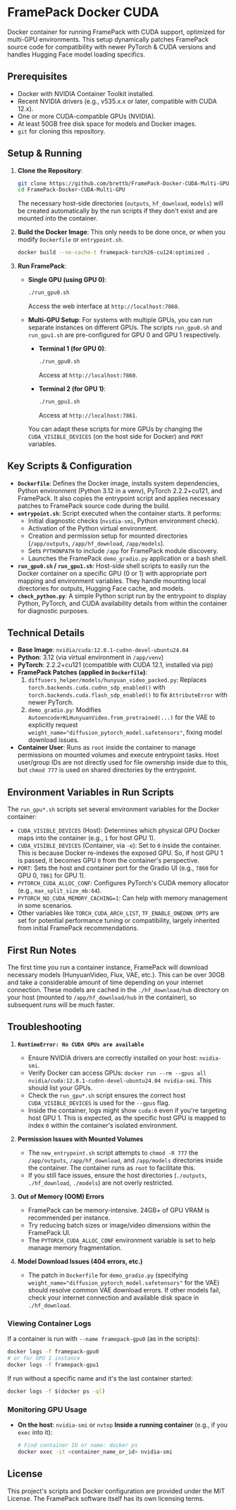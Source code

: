 # FramePack Docker CUDA

Docker container for running FramePack with CUDA support, optimized for multi-GPU environments. This setup dynamically patches FramePack source code for compatibility with newer PyTorch & CUDA versions and handles Hugging Face model loading specifics.

## Prerequisites

- Docker with NVIDIA Container Toolkit installed.
- Recent NVIDIA drivers (e.g., v535.x.x or later, compatible with CUDA 12.x).
- One or more CUDA-compatible GPUs (NVIDIA).
- At least 50GB free disk space for models and Docker images.
- `git` for cloning this repository.

## Setup & Running

1.  **Clone the Repository**:
    ```bash
    git clone https://github.com/brettb/FramePack-Docker-CUDA-Multi-GPU.git
    cd FramePack-Docker-CUDA-Multi-GPU
    ```
    The necessary host-side directories (`outputs`, `hf_download`, `models`) will be created automatically by the run scripts if they don't exist and are mounted into the container.

2.  **Build the Docker Image**:
    This only needs to be done once, or when you modify `Dockerfile` or `entrypoint.sh`.
    ```bash
    docker build --no-cache-t framepack-torch26-cu124:optimized .
    ```

3.  **Run FramePack**:

    *   **Single GPU (using GPU 0)**:
        ```bash
        ./run_gpu0.sh
        ```
        Access the web interface at `http://localhost:7860`.

    *   **Multi-GPU Setup**:
        For systems with multiple GPUs, you can run separate instances on different GPUs. The scripts `run_gpu0.sh` and `run_gpu1.sh` are pre-configured for GPU 0 and GPU 1 respectively.

        -   **Terminal 1 (for GPU 0)**:
            ```bash
            ./run_gpu0.sh
            ```
            Access at `http://localhost:7860`.

        -   **Terminal 2 (for GPU 1)**:
            ```bash
            ./run_gpu1.sh
            ```
            Access at `http://localhost:7861`.

        You can adapt these scripts for more GPUs by changing the `CUDA_VISIBLE_DEVICES` (on the host side for Docker) and `PORT` variables.

## Key Scripts & Configuration

-   **`Dockerfile`**: Defines the Docker image, installs system dependencies, Python environment (Python 3.12 in a venv), PyTorch 2.2.2+cu121, and FramePack. It also copies the entrypoint script and applies necessary patches to FramePack source code during the build.
-   **`entrypoint.sh`**: Script executed when the container starts. It performs:
    -   Initial diagnostic checks (`nvidia-smi`, Python environment check).
    -   Activation of the Python virtual environment.
    -   Creation and permission setup for mounted directories (`/app/outputs`, `/app/hf_download`, `/app/models`).
    -   Sets `PYTHONPATH` to include `/app` for FramePack module discovery.
    -   Launches the FramePack `demo_gradio.py` application or a bash shell.
-   **`run_gpu0.sh` / `run_gpu1.sh`**: Host-side shell scripts to easily run the Docker container on a specific GPU (0 or 1) with appropriate port mapping and environment variables. They handle mounting local directories for outputs, Hugging Face cache, and models.
-   **`check_python.py`**: A simple Python script run by the entrypoint to display Python, PyTorch, and CUDA availability details from within the container for diagnostic purposes.

## Technical Details

-   **Base Image**: `nvidia/cuda:12.8.1-cudnn-devel-ubuntu24.04`
-   **Python**: 3.12 (via virtual environment in `/app/venv`)
-   **PyTorch**: 2.2.2+cu121 (compatible with CUDA 12.1, installed via pip)
-   **FramePack Patches (applied in `Dockerfile`)**:
    1.  `diffusers_helper/models/hunyuan_video_packed.py`: Replaces `torch.backends.cuda.cudnn_sdp_enabled()` with `torch.backends.cuda.flash_sdp_enabled()` to fix `AttributeError` with newer PyTorch.
    2.  `demo_gradio.py`: Modifies `AutoencoderKLHunyuanVideo.from_pretrained(...)` for the VAE to explicitly request `weight_name="diffusion_pytorch_model.safetensors"`, fixing model download issues.
-   **Container User**: Runs as `root` inside the container to manage permissions on mounted volumes and execute entrypoint tasks. Host user/group IDs are not directly used for file ownership inside due to this, but `chmod 777` is used on shared directories by the entrypoint.

## Environment Variables in Run Scripts

The `run_gpu*.sh` scripts set several environment variables for the Docker container:

-   `CUDA_VISIBLE_DEVICES` (Host): Determines which physical GPU Docker maps into the container (e.g., `1` for host GPU 1).
-   `CUDA_VISIBLE_DEVICES` (Container, via `-e`): Set to `0` inside the container. This is because Docker re-indexes the exposed GPU. So, if host GPU 1 is passed, it becomes GPU `0` from the container's perspective.
-   `PORT`: Sets the host and container port for the Gradio UI (e.g., `7860` for GPU 0, `7861` for GPU 1).
-   `PYTORCH_CUDA_ALLOC_CONF`: Configures PyTorch's CUDA memory allocator (e.g., `max_split_size_mb:64`).
-   `PYTORCH_NO_CUDA_MEMORY_CACHING=1`: Can help with memory management in some scenarios.
-   Other variables like `TORCH_CUDA_ARCH_LIST`, `TF_ENABLE_ONEDNN_OPTS` are set for potential performance tuning or compatibility, largely inherited from initial FramePack recommendations.

## First Run Notes

The first time you run a container instance, FramePack will download necessary models (HunyuanVideo, Flux, VAE, etc.). This can be over 30GB and take a considerable amount of time depending on your internet connection. These models are cached in the `./hf_download/hub` directory on your host (mounted to `/app/hf_download/hub` in the container), so subsequent runs will be much faster.

## Troubleshooting

1.  **`RuntimeError: No CUDA GPUs are available`**
    *   Ensure NVIDIA drivers are correctly installed on your host: `nvidia-smi`.
    *   Verify Docker can access GPUs: `docker run --rm --gpus all nvidia/cuda:12.8.1-cudnn-devel-ubuntu24.04 nvidia-smi`. This should list your GPUs.
    *   Check the `run_gpu*.sh` script ensures the correct host `CUDA_VISIBLE_DEVICES` is used for the `--gpus` flag.
    *   Inside the container, logs might show `cuda:0` even if you're targeting host GPU 1. This is expected, as the specific host GPU is mapped to index `0` within the container's isolated environment.

2.  **Permission Issues with Mounted Volumes**
    *   The `new_entrypoint.sh` script attempts to `chmod -R 777` the `/app/outputs`, `/app/hf_download`, and `/app/models` directories inside the container. The container runs as `root` to facilitate this.
    *   If you still face issues, ensure the host directories (`./outputs`, `./hf_download`, `./models`) are not overly restricted.

3.  **Out of Memory (OOM) Errors**
    *   FramePack can be memory-intensive. 24GB+ of GPU VRAM is recommended per instance.
    *   Try reducing batch sizes or image/video dimensions within the FramePack UI.
    *   The `PYTORCH_CUDA_ALLOC_CONF` environment variable is set to help manage memory fragmentation.

4.  **Model Download Issues (404 errors, etc.)**
    *   The patch in `Dockerfile` for `demo_gradio.py` (specifying `weight_name="diffusion_pytorch_model.safetensors"` for the VAE) should resolve common VAE download errors. If other models fail, check your internet connection and available disk space in `./hf_download`.

### Viewing Container Logs

If a container is run with `--name framepack-gpu0` (as in the scripts):
```bash
docker logs -f framepack-gpu0
# or for GPU 1 instance
docker logs -f framepack-gpu1
```
If run without a specific name and it's the last container started:
```bash
docker logs -f $(docker ps -ql)
```

### Monitoring GPU Usage

-   **On the host**: `nvidia-smi` or `nvtop`
    **Inside a running container** (e.g., if you `exec` into it):
    ```bash
    # Find container ID or name: docker ps
    docker exec -it <container_name_or_id> nvidia-smi
    ```

## License

This project's scripts and Docker configuration are provided under the MIT License. The FramePack software itself has its own licensing terms.

